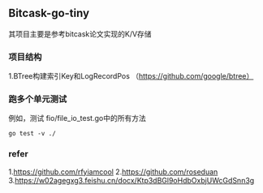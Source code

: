 
## Bitcask-go-tiny  
其项目主要是参考bitcask论文实现的K/V存储    


### 项目结构    
1.BTree构建索引Key和LogRecordPos （https://github.com/google/btree）



### 跑多个单元测试
例如，测试 fio/file_io_test.go中的所有方法 
```shell
go test -v ./
```


### refer
1.https://github.com/rfyiamcool
2.https://github.com/roseduan   
3.https://w02agegxg3.feishu.cn/docx/Ktp3dBGl9oHdbOxbjUWcGdSnn3g



